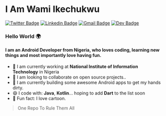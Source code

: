 # I Am Wami Ikechukwu

[![Twitter Badge](https://img.shields.io/badge/-@i_am_wamski-1ca0f1?style=flat-square&labelColor=1ca0f1&logo=twitter&logoColor=white&link=https://twitter.com/i_am_wamksi)](https://twitter.com/i_am_wamksi) [![Linkedin Badge](https://img.shields.io/badge/-Wami_Ikechukwu-blue?style=flat-square&logo=Linkedin&logoColor=white&link=https://www.linkedin.com/in/wami-ikechukwu-870300156/)](https://www.linkedin.com/in/wami-ikechukwu-870300156/)
[![Gmail Badge](https://img.shields.io/badge/-wamiikechukwu@gmail.com-c14438?style=flat-square&logo=Gmail&logoColor=white&link=mailto:wamiikechukwu@gmail.com)](mailto:wamiikechukwu@gmail.com) [![Dev Badge](https://img.shields.io/badge/-Wami_Ikechukwu-000?style=flat-square&labelColor=0000&logo=dev.to&logoColor=white&link=https://dev.to/wamiikechukwu)](https://dev.to/wamiikechukwu)

### Hello World 🌍

#### I am an Android Developer from Nigeria, who loves coding, learning new things and most importantly love having fun.

- 🏢 I am currently working at **National Institute of Information Technology** in Nigeria
- 👯 I am looking to collaborate on open source projects..
- 🔭 I am currently building some awesome Android apps to get my hands dirty.
- 😄 I code with: **Java**, **Kotlin**... hoping to add **Dart** to the list soon
- 🌱 Fun fact: I love cartoon.


> One Repo To Rule Them All

